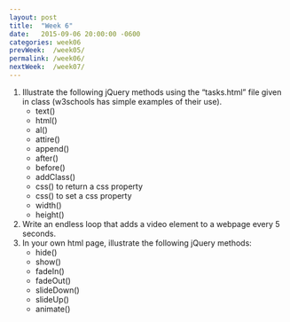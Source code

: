 ```yaml
---
layout: post
title:  "Week 6"
date:   2015-09-06 20:00:00 -0600
categories: week06
prevWeek:  /week05/
permalink: /week06/
nextWeek:  /week07/
---
```

1. Illustrate the following jQuery methods using the “tasks.html” file given in class (w3schools has simple examples of their use).
    - text()
    - html()
    - al()
    - attire()
    - append()
    - after()
    - before()
    - addClass()
    - css() to return a css property
    - css() to set a css property
    - width()
    - height()
2. Write an endless loop that adds a video element to a webpage every 5 seconds.
3. In your own html page, illustrate the following jQuery methods:
    - hide()
    - show()
    - fadeIn()
    - fadeOut()
    - slideDown()
    - slideUp()
    - animate()
